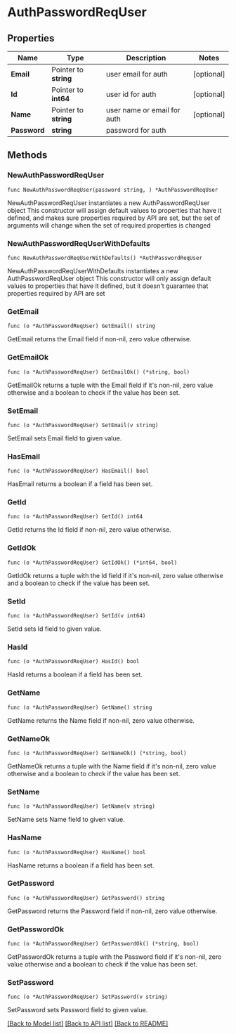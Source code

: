 # AuthPasswordReqUser

## Properties

Name | Type | Description | Notes
------------ | ------------- | ------------- | -------------
**Email** | Pointer to **string** | user email for auth | [optional] 
**Id** | Pointer to **int64** | user id for auth | [optional] 
**Name** | Pointer to **string** | user name or email for auth | [optional] 
**Password** | **string** | password for auth | 

## Methods

### NewAuthPasswordReqUser

`func NewAuthPasswordReqUser(password string, ) *AuthPasswordReqUser`

NewAuthPasswordReqUser instantiates a new AuthPasswordReqUser object
This constructor will assign default values to properties that have it defined,
and makes sure properties required by API are set, but the set of arguments
will change when the set of required properties is changed

### NewAuthPasswordReqUserWithDefaults

`func NewAuthPasswordReqUserWithDefaults() *AuthPasswordReqUser`

NewAuthPasswordReqUserWithDefaults instantiates a new AuthPasswordReqUser object
This constructor will only assign default values to properties that have it defined,
but it doesn't guarantee that properties required by API are set

### GetEmail

`func (o *AuthPasswordReqUser) GetEmail() string`

GetEmail returns the Email field if non-nil, zero value otherwise.

### GetEmailOk

`func (o *AuthPasswordReqUser) GetEmailOk() (*string, bool)`

GetEmailOk returns a tuple with the Email field if it's non-nil, zero value otherwise
and a boolean to check if the value has been set.

### SetEmail

`func (o *AuthPasswordReqUser) SetEmail(v string)`

SetEmail sets Email field to given value.

### HasEmail

`func (o *AuthPasswordReqUser) HasEmail() bool`

HasEmail returns a boolean if a field has been set.

### GetId

`func (o *AuthPasswordReqUser) GetId() int64`

GetId returns the Id field if non-nil, zero value otherwise.

### GetIdOk

`func (o *AuthPasswordReqUser) GetIdOk() (*int64, bool)`

GetIdOk returns a tuple with the Id field if it's non-nil, zero value otherwise
and a boolean to check if the value has been set.

### SetId

`func (o *AuthPasswordReqUser) SetId(v int64)`

SetId sets Id field to given value.

### HasId

`func (o *AuthPasswordReqUser) HasId() bool`

HasId returns a boolean if a field has been set.

### GetName

`func (o *AuthPasswordReqUser) GetName() string`

GetName returns the Name field if non-nil, zero value otherwise.

### GetNameOk

`func (o *AuthPasswordReqUser) GetNameOk() (*string, bool)`

GetNameOk returns a tuple with the Name field if it's non-nil, zero value otherwise
and a boolean to check if the value has been set.

### SetName

`func (o *AuthPasswordReqUser) SetName(v string)`

SetName sets Name field to given value.

### HasName

`func (o *AuthPasswordReqUser) HasName() bool`

HasName returns a boolean if a field has been set.

### GetPassword

`func (o *AuthPasswordReqUser) GetPassword() string`

GetPassword returns the Password field if non-nil, zero value otherwise.

### GetPasswordOk

`func (o *AuthPasswordReqUser) GetPasswordOk() (*string, bool)`

GetPasswordOk returns a tuple with the Password field if it's non-nil, zero value otherwise
and a boolean to check if the value has been set.

### SetPassword

`func (o *AuthPasswordReqUser) SetPassword(v string)`

SetPassword sets Password field to given value.



[[Back to Model list]](../README.md#documentation-for-models) [[Back to API list]](../README.md#documentation-for-api-endpoints) [[Back to README]](../README.md)



